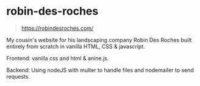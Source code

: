 # robin-des-roches

> https://robindesroches.com/

My cousin's website for his landscaping company Robin Des Roches built entirely from scratch in vanilla HTML, CSS & javascript.

Frontend:
vanilla css and html & anine.js.

Backend:
Using nodeJS with multer to handle files and nodemailer to send requests.
